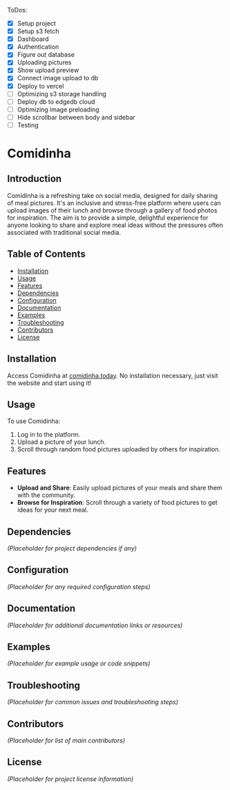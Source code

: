 ToDos:

- [x] Setup project
- [x] Setup s3 fetch
- [x] Dashboard
- [x] Authentication
- [x] Figure out database
- [x] Uploading pictures
- [x] Show upload preview
- [x] Connect image upload to db
- [x] Deploy to vercel
- [ ] Optimizing s3 storage handling
- [ ] Deploy db to edgedb cloud
- [ ] Optimizing image preloading
- [ ] Hide scrollbar between body and sidebar
- [ ] Testing

# Comidinha

## Introduction

Comidinha is a refreshing take on social media, designed for daily sharing of meal pictures. It's an inclusive and stress-free platform where users can upload images of their lunch and browse through a gallery of food photos for inspiration. The aim is to provide a simple, delightful experience for anyone looking to share and explore meal ideas without the pressures often associated with traditional social media.

## Table of Contents

- [Installation](#installation)
- [Usage](#usage)
- [Features](#features)
- [Dependencies](#dependencies)
- [Configuration](#configuration)
- [Documentation](#documentation)
- [Examples](#examples)
- [Troubleshooting](#troubleshooting)
- [Contributors](#contributors)
- [License](#license)

## Installation

Access Comidinha at [comidinha.today](https://comidinha.today). No installation necessary, just visit the website and start using it!

## Usage

To use Comidinha:

1. Log in to the platform.
2. Upload a picture of your lunch.
3. Scroll through random food pictures uploaded by others for inspiration.

## Features

- **Upload and Share**: Easily upload pictures of your meals and share them with the community.
- **Browse for Inspiration**: Scroll through a variety of food pictures to get ideas for your next meal.

## Dependencies

_(Placeholder for project dependencies if any)_

## Configuration

_(Placeholder for any required configuration steps)_

## Documentation

_(Placeholder for additional documentation links or resources)_

## Examples

_(Placeholder for example usage or code snippets)_

## Troubleshooting

_(Placeholder for common issues and troubleshooting steps)_

## Contributors

_(Placeholder for list of main contributors)_

## License

_(Placeholder for project license information)_

